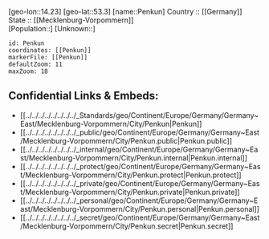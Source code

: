 ﻿---
location: [53.3,14.23] 
mapzoom: [7,12] 
mapmarker: city 
type: City
tags:
- geo/City


SpocWebEntityId: 33293
isDeleted: false
confidential: public

---
[geo-lon::14.23] 
[geo-lat::53.3] 
[name::Penkun] 
Country :: [[Germany]]  
State :: [[Mecklenburg-Vorpommern]]  
[Population::] 
[Unknown::] 


```leaflet
id: Penkun
coordinates: [[Penkun]] 
markerFile: [[Penkun]] 
defaultZoom: 11 
maxZoom: 18
```


## Confidential Links & Embeds: 
- [[../../../../../../../../_Standards/geo/Continent/Europe/Germany/Germany~East/Mecklenburg-Vorpommern/City/Penkun|Penkun]] 
- [[../../../../../../../../_public/geo/Continent/Europe/Germany/Germany~East/Mecklenburg-Vorpommern/City/Penkun.public|Penkun.public]] 
- [[../../../../../../../../_internal/geo/Continent/Europe/Germany/Germany~East/Mecklenburg-Vorpommern/City/Penkun.internal|Penkun.internal]] 
- [[../../../../../../../../_protect/geo/Continent/Europe/Germany/Germany~East/Mecklenburg-Vorpommern/City/Penkun.protect|Penkun.protect]] 
- [[../../../../../../../../_private/geo/Continent/Europe/Germany/Germany~East/Mecklenburg-Vorpommern/City/Penkun.private|Penkun.private]] 
- [[../../../../../../../../_personal/geo/Continent/Europe/Germany/Germany~East/Mecklenburg-Vorpommern/City/Penkun.personal|Penkun.personal]] 
- [[../../../../../../../../_secret/geo/Continent/Europe/Germany/Germany~East/Mecklenburg-Vorpommern/City/Penkun.secret|Penkun.secret]] 
